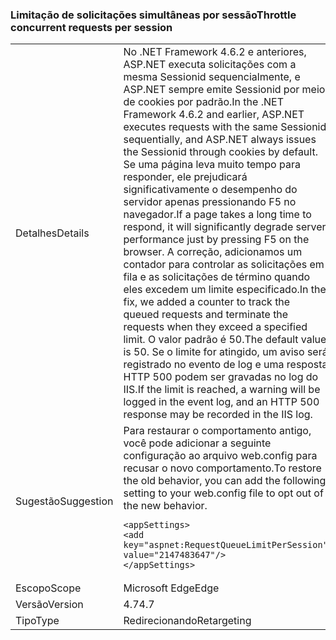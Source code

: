 ### <a name="throttle-concurrent-requests-per-session"></a><span data-ttu-id="d2bb4-101">Limitação de solicitações simultâneas por sessão</span><span class="sxs-lookup"><span data-stu-id="d2bb4-101">Throttle concurrent requests per session</span></span>

|   |   |
|---|---|
|<span data-ttu-id="d2bb4-102">Detalhes</span><span class="sxs-lookup"><span data-stu-id="d2bb4-102">Details</span></span>|<span data-ttu-id="d2bb4-103">No .NET Framework 4.6.2 e anteriores, ASP.NET executa solicitações com a mesma Sessionid sequencialmente, e ASP.NET sempre emite Sessionid por meio de cookies por padrão.</span><span class="sxs-lookup"><span data-stu-id="d2bb4-103">In the .NET Framework 4.6.2 and earlier, ASP.NET executes requests with the same Sessionid sequentially, and ASP.NET always issues the Sessionid through cookies by default.</span></span> <span data-ttu-id="d2bb4-104">Se uma página leva muito tempo para responder, ele prejudicará significativamente o desempenho do servidor apenas pressionando F5 no navegador.</span><span class="sxs-lookup"><span data-stu-id="d2bb4-104">If a page takes a long time to respond, it will significantly degrade server performance just by pressing F5 on the browser.</span></span> <span data-ttu-id="d2bb4-105">A correção, adicionamos um contador para controlar as solicitações em fila e as solicitações de término quando eles excedem um limite especificado.</span><span class="sxs-lookup"><span data-stu-id="d2bb4-105">In the fix, we added a counter to track the queued requests and terminate the requests when they exceed a specified limit.</span></span> <span data-ttu-id="d2bb4-106">O valor padrão é 50.</span><span class="sxs-lookup"><span data-stu-id="d2bb4-106">The default value is 50.</span></span> <span data-ttu-id="d2bb4-107">Se o limite for atingido, um aviso será registrado no evento de log e uma resposta HTTP 500 podem ser gravadas no log do IIS.</span><span class="sxs-lookup"><span data-stu-id="d2bb4-107">If the limit is reached, a warning will be logged in the event log, and an HTTP 500 response may be recorded in the IIS log.</span></span>|
|<span data-ttu-id="d2bb4-108">Sugestão</span><span class="sxs-lookup"><span data-stu-id="d2bb4-108">Suggestion</span></span>|<span data-ttu-id="d2bb4-109">Para restaurar o comportamento antigo, você pode adicionar a seguinte configuração ao arquivo web.config para recusar o novo comportamento.</span><span class="sxs-lookup"><span data-stu-id="d2bb4-109">To restore the old behavior, you can add the following setting to your web.config file to opt out of the new behavior.</span></span><pre><code class="language-xml">&lt;appSettings&gt;&#13;&#10;&lt;add key=&quot;aspnet:RequestQueueLimitPerSession&quot; value=&quot;2147483647&quot;/&gt;&#13;&#10;&lt;/appSettings&gt;&#13;&#10;</code></pre>|
|<span data-ttu-id="d2bb4-110">Escopo</span><span class="sxs-lookup"><span data-stu-id="d2bb4-110">Scope</span></span>|<span data-ttu-id="d2bb4-111">Microsoft Edge</span><span class="sxs-lookup"><span data-stu-id="d2bb4-111">Edge</span></span>|
|<span data-ttu-id="d2bb4-112">Versão</span><span class="sxs-lookup"><span data-stu-id="d2bb4-112">Version</span></span>|<span data-ttu-id="d2bb4-113">4.7</span><span class="sxs-lookup"><span data-stu-id="d2bb4-113">4.7</span></span>|
|<span data-ttu-id="d2bb4-114">Tipo</span><span class="sxs-lookup"><span data-stu-id="d2bb4-114">Type</span></span>|<span data-ttu-id="d2bb4-115">Redirecionando</span><span class="sxs-lookup"><span data-stu-id="d2bb4-115">Retargeting</span></span>|

